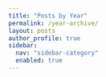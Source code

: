 ```yaml
---
title: "Posts by Year"
permalink: /year-archive/
layout: posts
author_profile: true
sidebar:
  nav: "sidebar-category"
  enabled: true
---
```

